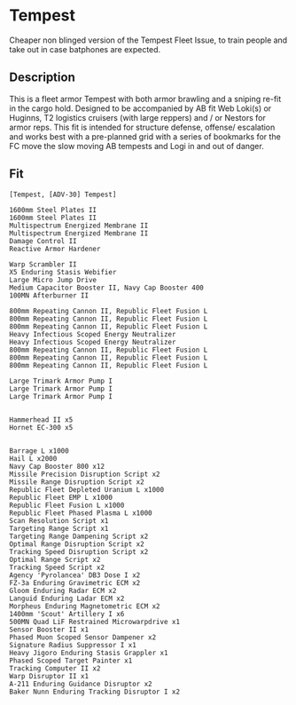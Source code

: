 # Tempest

Cheaper non blinged version of the Tempest Fleet Issue, to train people and take out in case batphones
are expected.

## Description

This is a fleet armor Tempest with both armor brawling and a sniping re-fit in the cargo hold.  Designed to be accompanied by AB fit Web Loki(s) or Huginns, T2 logistics cruisers (with large reppers) and / or Nestors for armor reps.  This fit is intended for structure defense, offense/ escalation and works best with a pre-planned grid with a series of bookmarks for the FC move the slow moving AB tempests and Logi in and out of danger.

## Fit

```
[Tempest, [ADV-30] Tempest]

1600mm Steel Plates II
1600mm Steel Plates II
Multispectrum Energized Membrane II
Multispectrum Energized Membrane II
Damage Control II
Reactive Armor Hardener

Warp Scrambler II
X5 Enduring Stasis Webifier
Large Micro Jump Drive
Medium Capacitor Booster II, Navy Cap Booster 400
100MN Afterburner II

800mm Repeating Cannon II, Republic Fleet Fusion L
800mm Repeating Cannon II, Republic Fleet Fusion L
800mm Repeating Cannon II, Republic Fleet Fusion L
Heavy Infectious Scoped Energy Neutralizer
Heavy Infectious Scoped Energy Neutralizer
800mm Repeating Cannon II, Republic Fleet Fusion L
800mm Repeating Cannon II, Republic Fleet Fusion L
800mm Repeating Cannon II, Republic Fleet Fusion L

Large Trimark Armor Pump I
Large Trimark Armor Pump I
Large Trimark Armor Pump I


Hammerhead II x5
Hornet EC-300 x5


Barrage L x1000
Hail L x2000
Navy Cap Booster 800 x12
Missile Precision Disruption Script x2
Missile Range Disruption Script x2
Republic Fleet Depleted Uranium L x1000
Republic Fleet EMP L x1000
Republic Fleet Fusion L x1000
Republic Fleet Phased Plasma L x1000
Scan Resolution Script x1
Targeting Range Script x1
Targeting Range Dampening Script x2
Optimal Range Disruption Script x2
Tracking Speed Disruption Script x2
Optimal Range Script x2
Tracking Speed Script x2
Agency 'Pyrolancea' DB3 Dose I x2
FZ-3a Enduring Gravimetric ECM x2
Gloom Enduring Radar ECM x2
Languid Enduring Ladar ECM x2
Morpheus Enduring Magnetometric ECM x2
1400mm 'Scout' Artillery I x6
500MN Quad LiF Restrained Microwarpdrive x1
Sensor Booster II x1
Phased Muon Scoped Sensor Dampener x2
Signature Radius Suppressor I x1
Heavy Jigoro Enduring Stasis Grappler x1
Phased Scoped Target Painter x1
Tracking Computer II x2
Warp Disruptor II x1
A-211 Enduring Guidance Disruptor x2
Baker Nunn Enduring Tracking Disruptor I x2
```

